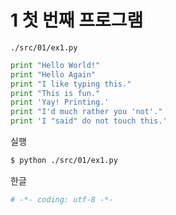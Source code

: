 # 1 첫 번째 프로그램

`./src/01/ex1.py`
```py
print "Hello World!"
print "Hello Again"
print "I like typing this."
print "This is fun."
print 'Yay! Printing.'
print "I'd much rather you 'not'."
print 'I "said" do not touch this.'
```

실행
```sh
$ python ./src/01/ex1.py
```

한글
```py
# -*- coding: utf-8 -*-
```

